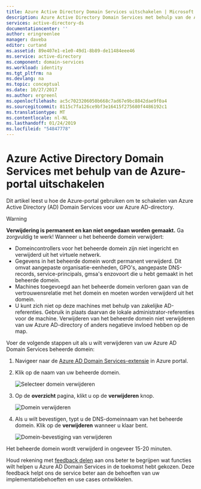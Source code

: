 ```yaml
---
title: Azure Active Directory Domain Services uitschakelen | Microsoft Docs
description: Azure Active Directory Domain Services met behulp van de Azure-portal uitschakelen
services: active-directory-ds
documentationcenter: ''
author: eringreenlee
manager: daveba
editor: curtand
ms.assetid: 89e407e1-e1e0-49d1-8b89-de11484eee46
ms.service: active-directory
ms.component: domain-services
ms.workload: identity
ms.tgt_pltfrm: na
ms.devlang: na
ms.topic: conceptual
ms.date: 10/27/2017
ms.author: ergreenl
ms.openlocfilehash: ac5c7023206050b668c7ad67e9bc8842dae9f0a4
ms.sourcegitcommit: 8115c7fa126ce9bf3e16415f275680f4486192c1
ms.translationtype: MT
ms.contentlocale: nl-NL
ms.lasthandoff: 01/24/2019
ms.locfileid: "54847778"
---
```

# <a name="disable-azure-active-directory-domain-services-using-the-azure-portal"></a>Azure Active Directory Domain Services met behulp van de Azure-portal uitschakelen
Dit artikel leest u hoe de Azure-portal gebruiken om te schakelen van Azure Active Directory (AD) Domain Services voor uw Azure AD-directory.

> [!WARNING]
> **Verwijdering is permanent en kan niet ongedaan worden gemaakt.**
> Ga zorgvuldig te werk! Wanneer u het beheerde domein verwijdert:
  * Domeincontrollers voor het beheerde domein zijn niet ingericht en verwijderd uit het virtuele netwerk.
  * Gegevens in het beheerde domein wordt permanent verwijderd. Dit omvat aangepaste organisatie-eenheden, GPO's, aangepaste DNS-records, service-principals, gmsa's enzovoort die u hebt gemaakt in het beheerde domein.
  * Machines toegevoegd aan het beheerde domein verloren gaan van de vertrouwensrelatie met het domein en moeten worden verwijderd uit het domein.
  * U kunt zich niet op deze machines met behulp van zakelijke AD-referenties. Gebruik in plaats daarvan de lokale administrator-referenties voor de machine.
Verwijderen van het beheerde domein niet verwijderen van uw Azure AD-directory of anders negatieve invloed hebben op de map.
>

Voer de volgende stappen uit als u wilt verwijderen van uw Azure AD Domain Services beheerde domein:
1. Navigeer naar de [Azure AD Domain Services-extensie](https://portal.azure.com/#blade/HubsExtension/Resources/resourceType/Microsoft.AAD%2FdomainServices) in Azure portal.
2. Klik op de naam van uw beheerde domein.

    ![Selecteer domein verwijderen](./media/getting-started/domain-services-delete-select-domain.png)

3. Op de **overzicht** pagina, klikt u op de **verwijderen** knop.

    ![Domein verwijderen](./media/getting-started/domain-services-delete-domain.png)

4. Als u wilt bevestigen, typt u de DNS-domeinnaam van het beheerde domein. Klik op de **verwijderen** wanneer u klaar bent.

    ![Domein-bevestiging van verwijderen](./media/getting-started/domain-services-delete-domain-confirm.png)

Het beheerde domein wordt verwijderd in ongeveer 15-20 minuten.

Houd rekening met [feedback delen](active-directory-ds-contact-us.md) aan ons beter te begrijpen wat functies wilt helpen u Azure AD Domain Services in de toekomst hebt gekozen. Deze feedback helpt ons de service beter aan de behoeften van uw implementatiebehoeften en use cases ontwikkelen.
